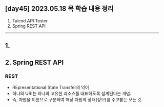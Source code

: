 ## [day45] 2023.05.18 목 학습 내용 정리
1. Talend API Tester
2. Spring REST API
---
## 1.

## 2. Spring REST API  
### REST  
- REpresentational State Transfer의 약어
- 하나의 URI는 하나의 고유한 리소스를 대표하도록 설계된다는 개념.
- 즉, 자원을 이름으로 구분하여 해당 자원의 상태(정보)를 주고받는 모든 것.

